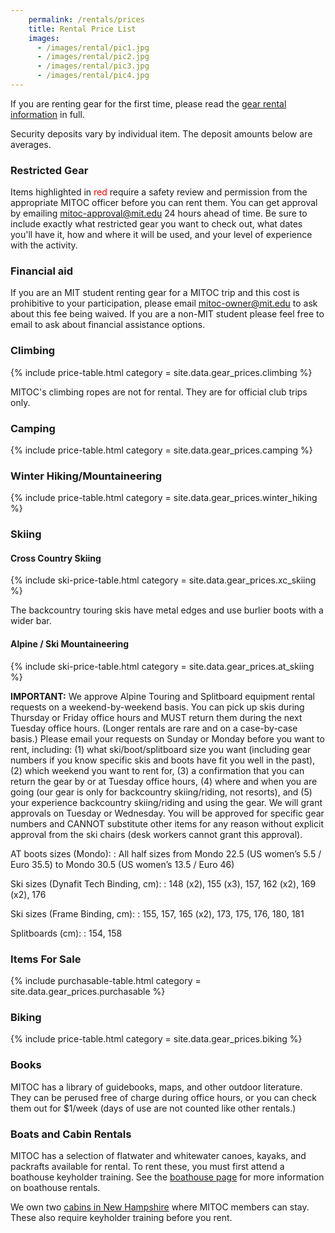 ```yaml
---
    permalink: /rentals/prices
    title: Rental Price List
    images:
      - /images/rental/pic1.jpg
      - /images/rental/pic2.jpg
      - /images/rental/pic3.jpg
      - /images/rental/pic4.jpg
---
```


If you are renting gear for the first time, please read the [gear rental information](/rentals) in full.

Security deposits vary by individual item. The deposit amounts below are averages.

### Restricted Gear

Items highlighted in <span style="color: red">red</span> require a safety review and permission from the appropriate MITOC officer before you can rent them. You can get approval by emailing [mitoc-approval@mit.edu](mailto:mitoc-approval@mit.edu) 24 hours ahead of time. Be sure to include exactly what restricted gear you want to check out, what dates you'll have it, how and where it will be used, and your level of experience with the activity.

### Financial aid

If you are an MIT student renting gear for a MITOC trip and this cost is prohibitive to your participation, please email [mitoc-owner@mit.edu](mailto:mitoc-owner@mit.edu) to ask about this fee being waived. If you are a non-MIT student please feel free to email to ask about financial assistance options.


<div class="row" markdown="1">

<div class="col-md-6" markdown="1">

### Climbing

{% include price-table.html category = site.data.gear_prices.climbing %}

MITOC's climbing ropes are not for rental. They are for official club
trips only.

</div>

<div class="col-md-6" markdown="1">

### Camping

{% include price-table.html category = site.data.gear_prices.camping %}

</div>

<div class="col-md-6" markdown="1">

###  Winter Hiking/Mountaineering

{% include price-table.html category = site.data.gear_prices.winter_hiking %}

</div>

<div class="col-md-6" markdown="1">

### Skiing

#### Cross Country Skiing

{% include ski-price-table.html category = site.data.gear_prices.xc_skiing %}

The backcountry touring skis have metal edges and use burlier boots with a wider bar.

#### Alpine / Ski Mountaineering

{% include ski-price-table.html category = site.data.gear_prices.at_skiing %}

**IMPORTANT:** We approve Alpine Touring and Splitboard equipment rental requests on a weekend-by-weekend basis. You can pick up skis during Thursday or Friday office hours and MUST return them during the next Tuesday office hours. (Longer rentals are rare and on a case-by-case basis.) Please email your requests on Sunday or Monday before you want to rent, including: (1) what ski/boot/splitboard size you want (including gear numbers if you know specific skis and boots have fit you well in the past), (2) which weekend you want to rent for, (3) a confirmation that you can return the gear by or at Tuesday office hours, (4) where and when you are going (our gear is only for backcountry skiing/riding, not resorts), and (5) your experience backcountry skiing/riding and using the gear. We will grant approvals on Tuesday or Wednesday. You will be approved for specific gear numbers and CANNOT substitute other items for any reason without explicit approval from the ski chairs (desk workers cannot grant this approval).

AT boots sizes (Mondo):
: All half sizes from Mondo 22.5 (US women’s 5.5 / Euro 35.5) to Mondo 30.5 (US women’s 13.5 / Euro 46)

Ski sizes (Dynafit Tech Binding, cm):
: 148 (x2), 155 (x3), 157, 162 (x2), 169 (x2), 176

Ski sizes (Frame Binding, cm):
: 155, 157, 165 (x2), 173, 175, 176, 180, 181

Splitboards (cm):
: 154, 158

</div>

<div class="col-md-6" markdown="1">

### Items For Sale

{% include purchasable-table.html category = site.data.gear_prices.purchasable %}

</div>

<div class="col-md-6" markdown="1">

### Biking

{% include price-table.html category = site.data.gear_prices.biking %}

</div>

<div class="col-md-6" markdown="1">

### Books

MITOC has a library of guidebooks, maps, and other outdoor literature. They can be perused free of charge during office hours, or you can check them out for $1/week (days of use are not counted like other rentals.)

</div>
</div>

### Boats and Cabin Rentals

MITOC has a selection of flatwater and whitewater canoes, kayaks, and packrafts available for rental. To rent these, you must first attend a boathouse keyholder training. See the [boathouse page](/rentals/boathouse) for more information on boathouse rentals.

We own two [cabins in New Hampshire](/rentals/cabins) where MITOC members can stay. These also require keyholder training before you rent.
